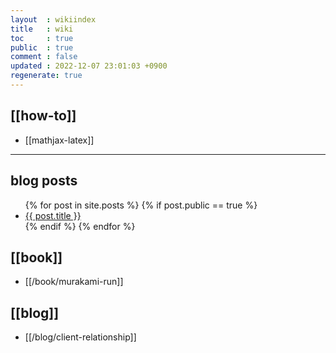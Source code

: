 ```yaml
---
layout  : wikiindex
title   : wiki
toc     : true
public  : true
comment : false
updated : 2022-12-07 23:01:03 +0900
regenerate: true
---
```


## [[how-to]]

* [[mathjax-latex]]


---

## blog posts
<div>
    <ul>
{% for post in site.posts %}
    {% if post.public == true %}
        <li>
            <a class="post-link" href="{{ post.url | prepend: site.baseurl }}">
                {{ post.title }}
            </a>
        </li>
    {% endif %}
{% endfor %}
    </ul>
</div>

## [[book]]

- [[/book/murakami-run]]

## [[blog]]

- [[/blog/client-relationship]]


